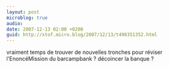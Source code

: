 ```yaml
---
layout: post
microblog: true
audio: 
date: 2007-12-13 02:00 +0200
guid: http://xtof.micro.blog/2007/12/13/t498351352.html
---
```

vraiment temps de trouver de nouvelles tronches pour réviser l'EnoncéMission du  barcampbank ? décoincer la banque ?
